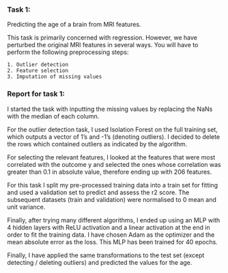 ### Task 1:
Predicting the age of a brain from MRI features.

This task is primarily concerned with regression. However, we have perturbed the original MRI features in several ways. You will have to perform the following preprocessing steps:

    1. Outlier detection
    2. Feature selection
    3. Imputation of missing values

### Report for task 1:

I started the task with inputting the missing values by replacing the NaNs with the median of each column. 

For the outlier detection task, I used Isolation Forest on the full training set, which outputs a vector of 1’s and -1’s (denoting outliers). I decided to delete the rows which contained outliers as indicated by the algorithm.

For selecting the relevant features, I looked at the features that were most correlated with the outcome y and selected the ones whose correlation was greater than 0.1 in absolute value, therefore ending up with 206 features.

For this task I split my pre-processed training data into a train set for fitting and used a validation set to predict and assess the r2 score. The subsequent datasets (train and validation) were normalised to 0 mean and unit variance.

Finally, after trying many different algorithms, I ended up using an MLP with 4 hidden layers with ReLU activation and a linear activation at the end in order to fit the training data.  I have chosen Adam as the optimizer and the mean absolute error as the loss. This MLP has been trained for 40 epochs.

Finally, I have applied the same transformations to the test set (except detecting / deleting outliers) and predicted the values for the age.
